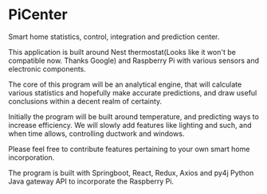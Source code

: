 # PiCenter

Smart home statistics, control, integration and 
prediction center.

This application is built around Nest thermostat(Looks like it won't
be compatible now. Thanks Google) and Raspberry Pi with various 
sensors and electronic components.

The core of this program will be an analytical engine,
that will calculate various statistics and hopefully make 
accurate predictions, and draw useful conclusions within
a decent realm of certainty.

Initially the program will be built around temperature,
and predicting ways to increase efficiency. We will slowly
add features like lighting and such, and when time allows, 
controlling ductwork and windows.

Please feel free to contribute features pertaining to
your own smart home incorporation.

The program is built with Springboot, React, Redux, Axios and py4j
Python Java gateway API to incorporate the Raspberry Pi.





